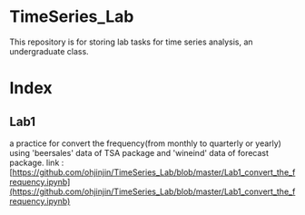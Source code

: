 # TimeSeries_Lab
This repository is for storing lab tasks for time series analysis, an undergraduate class.

# Index
## Lab1
a practice for convert the frequency(from monthly to quarterly or yearly) using 'beersales' data of TSA package and 'wineind' data of forecast package.
link : [https://github.com/ohjinjin/TimeSeries_Lab/blob/master/Lab1_convert_the_frequency.ipynb](https://github.com/ohjinjin/TimeSeries_Lab/blob/master/Lab1_convert_the_frequency.ipynb)
